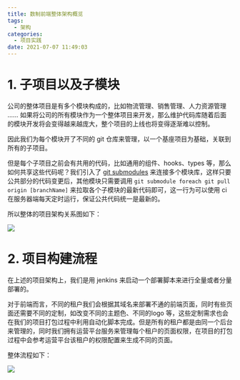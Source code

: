 ```yaml
---
title: 数制前端整体架构概览
tags:
  - 架构
categories:
  - 项目实践
date: 2021-07-07 11:49:03
---
```


# 1. 子项目以及子模块

公司的整体项目是有多个模块构成的，比如物流管理、销售管理、人力资源管理 ...... 如果将公司的所有模块作为一个整体项目来开发，那么维护代码库随着后面的模块开发将会变得越来越庞大，整个项目的上线也将变得逐渐难以控制。

因此我们为每个模块开了不同的 git 仓库来管理，以一个基座项目为基础，关联到所有的子项目。

但是每个子项目之前会有共用的代码，比如通用的组件、hooks、types 等，那么如何共享这些代码呢？我们引入了 [git submodules](https://git-scm.com/book/en/v2/Git-Tools-Submodules) 来连接多个模块库，这样只要公共部分的代码变更后，其他模块只需要调用 `git submodule foreach git pull origin [branchName]` 来拉取各个子模块的最新代码即可，这一行为可以使用 ci 在服务器端每天定时运行，保证公共代码统一是最新的。

所以整体的项目架构关系图如下：

![](https://i.loli.net/2021/07/07/EDkleYvNFgUHRIA.png)

# 2. 项目构建流程

在上述的项目架构上，我们是用 jenkins 来启动一个部署脚本来进行全量或者分量部署的。

对于前端而言，不同的租户我们会根据其域名来部署不通的前端页面，同时有些页面还需要不同的定制，如改变不同的主题色、不同的logo 等，这些定制需求也会在我们的项目打包过程中利用自动化脚本完成。但是所有的租户都是由同一个后台来管理的，同时我们拥有运营平台服务来管理每个租户的页面权限，在项目的打包过程中会参考运营平台该租户的权限配置来生成不同的页面。

整体流程如下：

![](https://i.loli.net/2021/07/07/inGVsmr4Y6OjS1H.png)